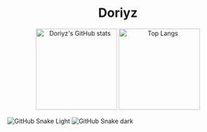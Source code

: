 

<h1 align="center"> Doriyz </h1>

<!--
**Doriyz/Doriyz** is a ✨ _special_ ✨ repository because its `README.md` (this file) appears on your GitHub profile.

Here are some ideas to get you started:

- 🔭 I’m currently working on ...
- 🌱 I’m currently learning ...
- 👯 I’m looking to collaborate on ...
- 🤔 I’m looking for help with ...
- 💬 Ask me about ...
- 📫 How to reach me: ...
- 😄 Pronouns: ...
- ⚡ Fun fact: ...
-->



<div align="center"> 
<img src="https://github-readme-stats.vercel.app/api?username=Doriyz&show_icons=true&theme=nightowl" alt="Doriyz's GitHub stats" height="185px"/> 
<img src="https://github-readme-stats.vercel.app/api/top-langs/?username=Doriyz&layout=compact&langs_count=8&role=OWNER,COLLABORATOR&theme=nightowl" alt="Top Langs" height="185px"/>   
</div>






![GitHub Snake Light](https://gist.githubusercontent.com/GZTimeWalker/62c190858bed9a108ce5811f715d2e55/raw/github-snake.svg#gh-light-mode-only)
![GitHub Snake dark](https://gist.githubusercontent.com/GZTimeWalker/62c190858bed9a108ce5811f715d2e55/raw/github-snake-dark.svg#gh-dark-mode-only)
